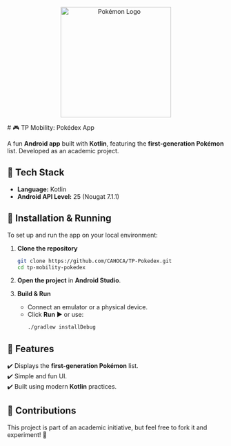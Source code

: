 <p align="center">
  <img src="./app/src/main/assets/Poké_Ball_icon.svg" width="256" alt="Pokémon Logo">
</p>
# 🎮 TP Mobility: Pokédex App  

A fun **Android app** built with **Kotlin**, featuring the **first-generation Pokémon** list. Developed as an academic project.  

## 📱 Tech Stack  

- **Language:** Kotlin  
- **Android API Level:** 25 (Nougat 7.1.1)  

## 🚀 Installation & Running  

To set up and run the app on your local environment:  

1. **Clone the repository**  
   ```bash
   git clone https://github.com/CAHOCA/TP-Pokedex.git
   cd tp-mobility-pokedex
   ```  

2. **Open the project** in **Android Studio**.  

3. **Build & Run**  
   - Connect an emulator or a physical device.  
   - Click **Run** ▶️ or use:  
     ```bash
     ./gradlew installDebug
     ```  

## 📌 Features  

✔️ Displays the **first-generation Pokémon** list.  
✔️ Simple and fun UI.  
✔️ Built using modern **Kotlin** practices.  

## 🤝 Contributions  

This project is part of an academic initiative, but feel free to fork it and experiment! 🚀  
